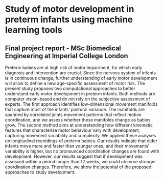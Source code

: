 # Study of motor development in preterm infants using machine learning tools
 
## Final project report - MSc Biomedical Engineering at Imperial College London
 
Preterm babies are at high risk of motor impairment, for which early diagnosis and intervention are crucial. Since the nervous system of infants is in continuous change, further understanding of early motor development will allow to define a new age-specific assessment of motor risk. The present study proposes two computational approaches to better understand early motor development in preterm infants. Both methods are computer vision-based and do not rely on the subjective assessment of experts. The first approach identifies low-dimensional movement manifolds that capture most of the infants’ postural variance. The manifolds are spanned by correlated joints movement patterns that reflect motion coordination, and we assess whether these manifolds change as babies grow. The second method aims at understanding how different kinematic features that characterize motor behaviour vary with development, capturing movement variability and complexity. We applied these analyses on longitudinal recordings of preterm babies. Our results indicate that older infants move more and faster than younger ones, and their movements’ variability is higher, but no pronounced coordination changes are found with development. However, our results suggest that if development was assessed within a period longer than 12 weeks, we could observe stronger coordination changes. Therefore, we show the potential of the proposed approaches to study development.
